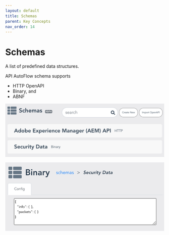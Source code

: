 ```yaml
---
layout: default
title: Schemas
parent: Key Concepts
nav_order: 14
---
```


# Schemas
A list of predefined data structures.

API AutoFlow schema supports
* HTTP OpenAPI
* Binary, and
* ABNF

![Upload Schema](/assets/images/schemas-1.png)

![Edit Schema](/assets/images/schemas-2.png)
